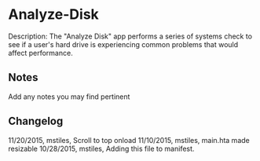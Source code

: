 Analyze-Disk
============
Description: The "Analyze Disk" app performs a series of systems check to see if a user's hard drive is experiencing common problems that would affect performance.

Notes
----
Add any notes you may find pertinent 

Changelog
----
11/20/2015, mstiles, Scroll to top onload
11/10/2015, mstiles, main.hta made resizable
10/28/2015, mstiles, Adding this file to manifest.